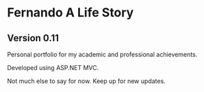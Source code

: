 # Fernando A Life Story
## Version 0.11

Personal portfolio for my academic and professional achievements. 

Developed using ASP.NET MVC.

Not much else to say for now.
Keep up for new updates.